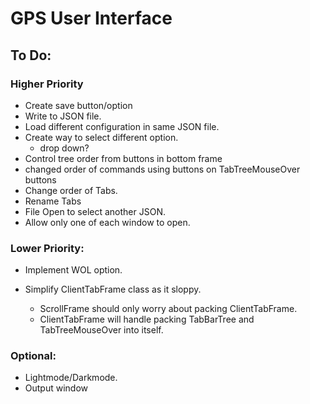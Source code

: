 # GPS User Interface

## To Do:

### Higher Priority
* Create save button/option
* Write to JSON file.
* Load different configuration in same JSON file.
* Create way to select different option.
  - drop down?
* Control tree order from buttons in bottom frame
* changed order of commands using buttons on TabTreeMouseOver buttons
* Change order of Tabs.
* Rename Tabs
* File Open to select another JSON.
* Allow only one of each window to open.


### Lower Priority:
- Implement WOL option.

- Simplify ClientTabFrame class as it sloppy.
	- ScrollFrame should only worry about packing ClientTabFrame.
	- ClientTabFrame will handle packing TabBarTree and TabTreeMouseOver into itself.

### Optional:
- Lightmode/Darkmode.
- Output window



